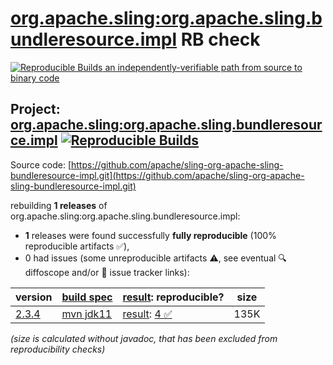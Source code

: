 [org.apache.sling:org.apache.sling.bundleresource.impl](https://central.sonatype.com/artifact/org.apache.sling/org.apache.sling.bundleresource.impl/versions) RB check
=======

[![Reproducible Builds](https://reproducible-builds.org/images/logos/rb.svg) an independently-verifiable path from source to binary code](https://reproducible-builds.org/)

## Project: [org.apache.sling:org.apache.sling.bundleresource.impl](https://central.sonatype.com/artifact/org.apache.sling/org.apache.sling.bundleresource.impl/versions) [![Reproducible Builds](https://img.shields.io/endpoint?url=https://raw.githubusercontent.com/jvm-repo-rebuild/reproducible-central/master/content/org/apache/sling/org.apache.sling.bundleresource.impl/badge.json)](https://github.com/jvm-repo-rebuild/reproducible-central/blob/master/content/org/apache/sling/org.apache.sling.bundleresource.impl/README.md)

Source code: [https://github.com/apache/sling-org-apache-sling-bundleresource-impl.git](https://github.com/apache/sling-org-apache-sling-bundleresource-impl.git)

rebuilding **1 releases** of org.apache.sling:org.apache.sling.bundleresource.impl:
- **1** releases were found successfully **fully reproducible** (100% reproducible artifacts :white_check_mark:),
- 0 had issues (some unreproducible artifacts :warning:, see eventual :mag: diffoscope and/or :memo: issue tracker links):

| version | [build spec](/BUILDSPEC.md) | [result](https://reproducible-builds.org/docs/jvm/): reproducible? | size |
| -- | --------- | ------ | -- |
| [2.3.4](https://central.sonatype.com/artifact/org.apache.sling/org.apache.sling.bundleresource.impl/2.3.4/pom) | [mvn jdk11](org.apache.sling.bundleresource.impl-2.3.4.buildspec) | [result](org.apache.sling.bundleresource.impl-2.3.4.buildinfo): [4 :white_check_mark: ](org.apache.sling.bundleresource.impl-2.3.4.buildcompare) | 135K |

<i>(size is calculated without javadoc, that has been excluded from reproducibility checks)</i>
